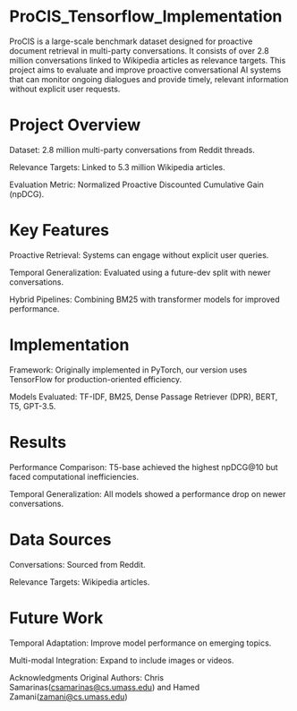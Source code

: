# ProCIS_Tensorflow_Implementation
ProCIS is a large-scale benchmark dataset designed for proactive document retrieval in multi-party conversations. It consists of over 2.8 million conversations linked to Wikipedia articles as relevance targets. This project aims to evaluate and improve proactive conversational AI systems that can monitor ongoing dialogues and provide timely, relevant information without explicit user requests.

# Project Overview
Dataset: 2.8 million multi-party conversations from Reddit threads.

Relevance Targets: Linked to 5.3 million Wikipedia articles.

Evaluation Metric: Normalized Proactive Discounted Cumulative Gain (npDCG).

# Key Features
Proactive Retrieval: Systems can engage without explicit user queries.

Temporal Generalization: Evaluated using a future-dev split with newer conversations.

Hybrid Pipelines: Combining BM25 with transformer models for improved performance.

# Implementation
Framework: Originally implemented in PyTorch, our version uses TensorFlow for production-oriented efficiency.

Models Evaluated: TF-IDF, BM25, Dense Passage Retriever (DPR), BERT, T5, GPT-3.5.

# Results
Performance Comparison: T5-base achieved the highest npDCG@10 but faced computational inefficiencies.

Temporal Generalization: All models showed a performance drop on newer conversations.

# Data Sources
Conversations: Sourced from Reddit.

Relevance Targets: Wikipedia articles.

# Future Work
Temporal Adaptation: Improve model performance on emerging topics.

Multi-modal Integration: Expand to include images or videos.

Acknowledgments
Original Authors: Chris Samarinas(csamarinas@cs.umass.edu) and Hamed Zamani(zamani@cs.umass.edu)
